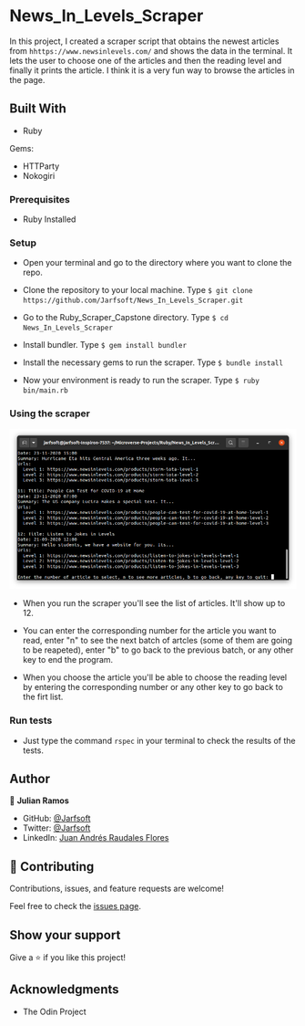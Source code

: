 # News_In_Levels_Scraper

 In this project, I created a scraper script that obtains the newest articles from `hhttps://www.newsinlevels.com/` and shows the data in the terminal. It lets the user to choose one of the articles and then the reading level and finally it prints the article.
 I think it is a very fun way to browse the articles in the page.

## Built With

- Ruby

Gems:

- HTTParty
- Nokogiri

### Prerequisites

- Ruby Installed

### Setup

- Open your terminal and go to the directory where you want to clone the repo.

- Clone the repository to your local machine. Type `$ git clone https://github.com/Jarfsoft/News_In_Levels_Scraper.git`

- Go to the Ruby_Scraper_Capstone directory. Type `$ cd News_In_Levels_Scraper`

- Install bundler. Type `$ gem install bundler`

- Install the necessary gems to run the scraper. Type `$ bundle install`

- Now your environment is ready to run the scraper. Type `$ ruby bin/main.rb`

### Using the scraper

![screenshot](./screenshot.png)

- When you run the scraper you'll see the list of articles. It'll show up to 12.

- You can enter the corresponding number for the article you want to read, enter "n" to see the next batch of artcles (some of them are going to be reapeted), enter "b" to go back to the previous batch, or any other key to end the program.

- When you choose the article you'll be able to choose the reading level by entering the corresponding number or any other key to go back to the firt list.

### Run tests

- Just type the command `rspec` in your terminal to check the results of the tests.

## Author

👤 **Julian Ramos**

- GitHub: [@Jarfsoft](https://github.com/Jarfsoft)
- Twitter: [@Jarfsoft](https://twitter.com/Jarfsoft)
- LinkedIn: [Juan Andrés Raudales Flores](https://www.linkedin.com/in/juan-raudales-flores-7b0a3b113/)

## 🤝 Contributing

Contributions, issues, and feature requests are welcome!

Feel free to check the [issues page](https://github.com/julian3493/Ruby_Scraper_Capstone/issues).

## Show your support

Give a ⭐️ if you like this project!

## Acknowledgments

- The Odin Project